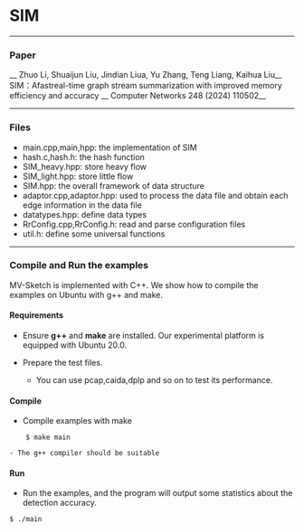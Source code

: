 # SIM

---
### Paper
__ Zhuo Li, Shuaijun Liu, Jindian Liua, Yu Zhang, Teng Liang, Kaihua Liu__
SIM：Afastreal-time graph stream summarization with improved memory efficiency and accuracy
__ Computer Networks 248 (2024) 110502__

---
### Files
- main.cpp,main,hpp: the implementation of SIM
- hash.c,hash.h: the hash function
- SIM_heavy.hpp: store heavy flow
- SIM_light.hpp: store little flow
- SIM.hpp: the overall framework of data structure
- adaptor.cpp,adaptor.hpp: used to process the data file and obtain each edge information in the data file
- datatypes.hpp: define data types
- RrConfig.cpp,RrConfig.h: read and parse configuration files
- util.h: define some universal functions
---

### Compile and Run the examples
MV-Sketch is implemented with C++. We show how to compile the examples on
Ubuntu with g++ and make.

#### Requirements
- Ensure __g++__ and __make__ are installed.  Our experimental platform is
  equipped with Ubuntu 20.0.

- Prepare the test files.
    - You can use pcap,caida,dplp and so on to test its performance.
      

#### Compile
- Compile examples with make

```
    $ make main
```

    - The g++ compiler should be suitable 


#### Run
- Run the examples, and the program will output some statistics about the detection accuracy. 

```
$ ./main
```

